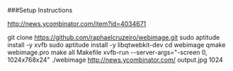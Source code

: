 ###Setup Instructions

http://news.ycombinator.com/item?id=4034671

git clone https://github.com/raphaelcruzeiro/webimage.git
sudo aptitude install -y xvfb
sudo aptitude install -y libqtwebkit-dev
cd webimage
qmake webimage.pro
make all Makefile
xvfb-run --server-args="-screen 0, 1024x768x24" ./webimage http://news.ycombinator.com/ output.jpg 1024

